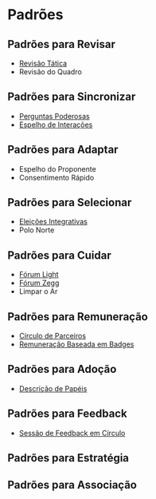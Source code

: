 # Padrões

## Padrões para Revisar

* [Revisão Tática](revisao-tatica.md)
* Revisão do Quadro

## Padrões para Sincronizar
- [Perguntas Poderosas](#perguntas-poderosas.md)
- [Espelho de Interações](#espelho-de-interacoes.md)

## Padrões para Adaptar

* Espelho do Proponente
* Consentimento Rápido

## Padrões para Selecionar

* [Eleições Integrativas](eleicoes-integrativas.md)
* Polo Norte

## Padrões para Cuidar

* [Fórum Light](forum-light.md)
* [Fórum Zegg](forum-zegg.md)
* Limpar o Ar

## Padrões para Remuneração

* [Círculo de Parceiros](https://github.com/targetteal/organic-organization/tree/af0321f1d13f7add8d25c290078117a4beb37235/biblioteca/padroes/circulo-parceiros.md)
* [Remuneração Baseada em Badges](remuneracao-baseada-em-badges.md)

## Padrões para Adoção

* [Descrição de Papéis](descricao-de-papeis.md)

## Padrões para Feedback

* [Sessão de Feedback em Círculo](sessao-de-feedback-em-circulo.md)

## Padrões para Estratégia

## Padrões para Associação
